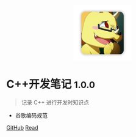 <!-- _coverpage.md -->

<div style="text-align:center;"><img width= 150px src="image/logo.png" align="middle" /></div>

# C++开发笔记 <small>1.0.0</small>

> 记录 C++ 进行开发时知识点

- 谷歌编码规范

[GitHub](https://github.com/spite-triangle)
[Read](./README.md)